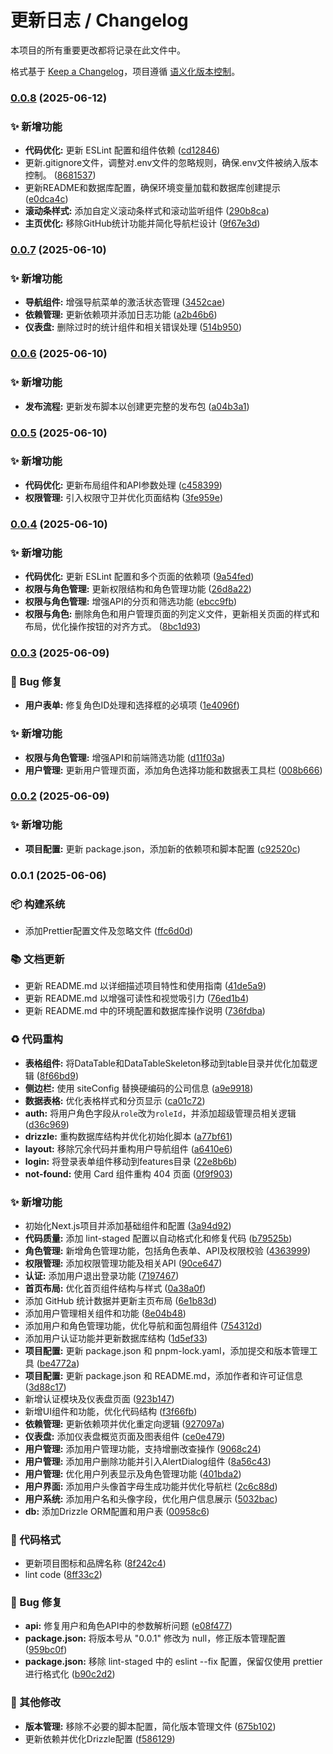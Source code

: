 # 更新日志 / Changelog

本项目的所有重要更改都将记录在此文件中。

格式基于 [Keep a Changelog](https://keepachangelog.com/zh-CN/1.0.0/)，项目遵循 [语义化版本控制](https://semver.org/lang/zh-CN/)。

### [0.0.8](https://github.com/guizimo/n-admin/compare/v0.0.7...v0.0.8) (2025-06-12)


### ✨ 新增功能

* **代码优化:** 更新 ESLint 配置和组件依赖 ([cd12846](https://github.com/guizimo/n-admin/commit/cd128465656a7491c40320eea8bd66a73557c7b5))
* 更新.gitignore文件，调整对.env文件的忽略规则，确保.env文件被纳入版本控制。 ([8681537](https://github.com/guizimo/n-admin/commit/86815370dbf900b73a25d8aa5c175a807f6d544b))
* 更新README和数据库配置，确保环境变量加载和数据库创建提示 ([e0dca4c](https://github.com/guizimo/n-admin/commit/e0dca4c8a7fb1a3b98b89e902cf3723bf3ff29e0))
* **滚动条样式:** 添加自定义滚动条样式和滚动监听组件 ([290b8ca](https://github.com/guizimo/n-admin/commit/290b8ca0c272c80f532108e33099974e51893b05))
* **主页优化:** 移除GitHub统计功能并简化导航栏设计 ([9f67e3d](https://github.com/guizimo/n-admin/commit/9f67e3dd800b7cf22edffc912efdd8d7df04d001))

### [0.0.7](https://github.com/guizimo/n-admin/compare/v0.0.6...v0.0.7) (2025-06-10)


### ✨ 新增功能

* **导航组件:** 增强导航菜单的激活状态管理 ([3452cae](https://github.com/guizimo/n-admin/commit/3452cae67f749a0da9b7c13b7ccb2f738f51c242))
* **依赖管理:** 更新依赖项并添加日志功能 ([a2b46b6](https://github.com/guizimo/n-admin/commit/a2b46b64fa5f936f1a3d6a2cbc07370b6afce084))
* **仪表盘:** 删除过时的统计组件和相关错误处理 ([514b950](https://github.com/guizimo/n-admin/commit/514b950c527447c8b7f03211f76d742c2f79c93f))

### [0.0.6](https://github.com/guizimo/n-admin/compare/v0.0.5...v0.0.6) (2025-06-10)


### ✨ 新增功能

* **发布流程:** 更新发布脚本以创建更完整的发布包 ([a04b3a1](https://github.com/guizimo/n-admin/commit/a04b3a1ec592669935ccd59ca4d53cbb449d28bf))

### [0.0.5](https://github.com/guizimo/n-admin/compare/v0.0.4...v0.0.5) (2025-06-10)


### ✨ 新增功能

* **代码优化:** 更新布局组件和API参数处理 ([c458399](https://github.com/guizimo/n-admin/commit/c4583996f7c3367d1b097ee3660e75eff106aa43))
* **权限管理:** 引入权限守卫并优化页面结构 ([3fe959e](https://github.com/guizimo/n-admin/commit/3fe959e25d73c42e21273d4b375efb1bcbc47fc3))

### [0.0.4](https://github.com/guizimo/n-admin/compare/v0.0.3...v0.0.4) (2025-06-10)


### ✨ 新增功能

* **代码优化:** 更新 ESLint 配置和多个页面的依赖项 ([9a54fed](https://github.com/guizimo/n-admin/commit/9a54fed3dce291036b74bca7ee36fff1f38e8c3a))
* **权限与角色管理:** 更新权限结构和角色管理功能 ([26d8a22](https://github.com/guizimo/n-admin/commit/26d8a2270ba3eb87d689886ece5dc3920ec085df))
* **权限与角色管理:** 增强API的分页和筛选功能 ([ebcc9fb](https://github.com/guizimo/n-admin/commit/ebcc9fbfb4d7304894080c41ce945502ff744ffd))
* **权限与角色:** 删除角色和用户管理页面的列定义文件，更新相关页面的样式和布局，优化操作按钮的对齐方式。 ([8bc1d93](https://github.com/guizimo/n-admin/commit/8bc1d937ab2f9b29bb0748177c78d84d334dff85))

### [0.0.3](https://github.com/guizimo/n-admin/compare/v0.0.2...v0.0.3) (2025-06-09)


### 🐛 Bug 修复

* **用户表单:** 修复角色ID处理和选择框的必填项 ([1e4096f](https://github.com/guizimo/n-admin/commit/1e4096f52458ec5a41936829ac24b8c2cddbf815))


### ✨ 新增功能

* **权限与角色管理:** 增强API和前端筛选功能 ([d11f03a](https://github.com/guizimo/n-admin/commit/d11f03ae527f415c70ff60def373f8108f08a945))
* **用户管理:** 更新用户管理页面，添加角色选择功能和数据表工具栏 ([008b666](https://github.com/guizimo/n-admin/commit/008b66620c538668dd45e51c7eefc87a9469ec93))

### [0.0.2](https://github.com/guizimo/n-admin/compare/v0.0.1...v0.0.2) (2025-06-09)


### ✨ 新增功能

* **项目配置:** 更新 package.json，添加新的依赖项和脚本配置 ([c92520c](https://github.com/guizimo/n-admin/commit/c92520c59d6a900bf5a7e9940c853b29601fb833))

### 0.0.1 (2025-06-06)


### 📦 构建系统

* 添加Prettier配置文件及忽略文件 ([ffc6d0d](https://github.com/guizimo/n-admin/commit/ffc6d0d6d4580620a3d1c7bf01b7085d74d39b4a))


### 📚 文档更新

* 更新 README.md 以详细描述项目特性和使用指南 ([41de5a9](https://github.com/guizimo/n-admin/commit/41de5a994d21497c54e734d8176b905a1634bd2e))
* 更新 README.md 以增强可读性和视觉吸引力 ([76ed1b4](https://github.com/guizimo/n-admin/commit/76ed1b4a3d940635da36be15c6b1d380cb4d441b))
* 更新 README.md 中的环境配置和数据库操作说明 ([736fdba](https://github.com/guizimo/n-admin/commit/736fdba24d3546c276f63ee88a100659851ec9a1))


### ♻️ 代码重构

* **表格组件:** 将DataTable和DataTableSkeleton移动到table目录并优化加载逻辑 ([8f66bd9](https://github.com/guizimo/n-admin/commit/8f66bd9180bbf3bcaea595e8dab2ef8ccb274e58))
* **侧边栏:** 使用 siteConfig 替换硬编码的公司信息 ([a9e9918](https://github.com/guizimo/n-admin/commit/a9e991880e3cd1c2f272edce02881304cea7285b))
* **数据表格:** 优化表格样式和分页显示 ([ca01c72](https://github.com/guizimo/n-admin/commit/ca01c72edfba55f8e98abca68b8bf026aeffa0d5))
* **auth:** 将用户角色字段从`role`改为`roleId`，并添加超级管理员相关逻辑 ([d36c969](https://github.com/guizimo/n-admin/commit/d36c969af236dcce170e606469e96fb2943b9cc1))
* **drizzle:** 重构数据库结构并优化初始化脚本 ([a77bf61](https://github.com/guizimo/n-admin/commit/a77bf61705d629aa1543cb0942c89376be20e707))
* **layout:** 移除冗余代码并重构用户导航组件 ([a6410e6](https://github.com/guizimo/n-admin/commit/a6410e66fefe31a8e9cec28a24d4a706391aa975))
* **login:** 将登录表单组件移动到features目录 ([22e8b6b](https://github.com/guizimo/n-admin/commit/22e8b6b65a709160cb8c64be33a725e919985973))
* **not-found:** 使用 Card 组件重构 404 页面 ([0f9f903](https://github.com/guizimo/n-admin/commit/0f9f90375314eb2c62d7259e0c950ea86c86b8cb))


### ✨ 新增功能

* 初始化Next.js项目并添加基础组件和配置 ([3a94d92](https://github.com/guizimo/n-admin/commit/3a94d923e810fd2f32c61d65982342a21a9d5cf8))
* **代码质量:** 添加 lint-staged 配置以自动格式化和修复代码 ([b79525b](https://github.com/guizimo/n-admin/commit/b79525b6207e91665a7b749f32acec3c3372a3f2))
* **角色管理:** 新增角色管理功能，包括角色表单、API及权限校验 ([4363999](https://github.com/guizimo/n-admin/commit/4363999f5f4a5ec964f8594fff29deaf3a39a8a1))
* **权限管理:** 添加权限管理功能及相关API ([90ce647](https://github.com/guizimo/n-admin/commit/90ce64774ebeb8c234bc8d45df07c80eab60443c))
* **认证:** 添加用户退出登录功能 ([7197467](https://github.com/guizimo/n-admin/commit/7197467e141ef60f196d3ccf4a3d996ba4bab3f0))
* **首页布局:** 优化首页组件结构与样式 ([0a38a0f](https://github.com/guizimo/n-admin/commit/0a38a0fe4c96acef160d77f8f46b9edcf63dce31))
* 添加 GitHub 统计数据并更新主页布局 ([6e1b83d](https://github.com/guizimo/n-admin/commit/6e1b83db09c54cf2550b4a9ad87508449dd61cc3))
* 添加用户管理相关组件和功能 ([8e04b48](https://github.com/guizimo/n-admin/commit/8e04b4878937fd3fdcd895ca044a1d69798e1c6b))
* 添加用户和角色管理功能，优化导航和面包屑组件 ([754312d](https://github.com/guizimo/n-admin/commit/754312d00f84ed7d2904bcbc5255712284916642))
* 添加用户认证功能并更新数据库结构 ([1d5ef33](https://github.com/guizimo/n-admin/commit/1d5ef335dedb48224a920d7ae73b19fba8b73bbb))
* **项目配置:** 更新 package.json 和 pnpm-lock.yaml，添加提交和版本管理工具 ([be4772a](https://github.com/guizimo/n-admin/commit/be4772ad907bcf71637da3c06a72f6364deb4a79))
* **项目配置:** 更新 package.json 和 README.md，添加作者和许可证信息 ([3d88c17](https://github.com/guizimo/n-admin/commit/3d88c175b65e0b3d1e33b1659db9072e560aba60))
* 新增认证模块及仪表盘页面 ([923b147](https://github.com/guizimo/n-admin/commit/923b147de9256dade3a12f88ccdebf78a280e682))
* 新增UI组件和功能，优化代码结构 ([f3f66fb](https://github.com/guizimo/n-admin/commit/f3f66fb9650aa25bc8914b86cec17a73d11df55f))
* **依赖管理:** 更新依赖项并优化重定向逻辑 ([927097a](https://github.com/guizimo/n-admin/commit/927097a39681bdbfd018959840b33901284851ae))
* **仪表盘:** 添加仪表盘概览页面及图表组件 ([ce0e479](https://github.com/guizimo/n-admin/commit/ce0e47980452fa5ab94fc1d2244f122065406fa1))
* **用户管理:** 添加用户管理功能，支持增删改查操作 ([9068c24](https://github.com/guizimo/n-admin/commit/9068c248781aea3ceda5d9952810f9232763d263))
* **用户管理:** 添加用户删除功能并引入AlertDialog组件 ([8a56c43](https://github.com/guizimo/n-admin/commit/8a56c433f5007121b161acc2a1884d705f24a09f))
* **用户管理:** 优化用户列表显示及角色管理功能 ([401bda2](https://github.com/guizimo/n-admin/commit/401bda2d0167e50c280371198f5d51bd2a926398))
* **用户界面:** 添加用户头像首字母生成功能并优化导航栏 ([2c6c88d](https://github.com/guizimo/n-admin/commit/2c6c88dc25a7480ec0f68c31f435046860c7f693))
* **用户系统:** 添加用户名和头像字段，优化用户信息展示 ([5032bac](https://github.com/guizimo/n-admin/commit/5032bac1775122391cfd41b501a02f307d0f8dd5))
* **db:** 添加Drizzle ORM配置和用户表 ([00958c6](https://github.com/guizimo/n-admin/commit/00958c69af6d6aba97a2516f7055ed657f159a49))


### 💄 代码格式

* 更新项目图标和品牌名称 ([8f242c4](https://github.com/guizimo/n-admin/commit/8f242c48763fb5a01566c0b0f967e44b297793ee))
* lint code ([8ff33c2](https://github.com/guizimo/n-admin/commit/8ff33c2a9f89088541abf5df11acb8fa4ba14f46))


### 🐛 Bug 修复

* **api:** 修复用户和角色API中的参数解析问题 ([e08f477](https://github.com/guizimo/n-admin/commit/e08f477711eb187e357eef1772253fa6e1e5f947))
* **package.json:** 将版本号从 "0.0.1" 修改为 null，修正版本管理配置 ([959bc0f](https://github.com/guizimo/n-admin/commit/959bc0f165b00d6231bf8cf82696e7b7ada7cf5f))
* **package.json:** 移除 lint-staged 中的 eslint --fix 配置，保留仅使用 prettier 进行格式化 ([b90c2d2](https://github.com/guizimo/n-admin/commit/b90c2d218761bb986bb22a513f7dc3a08ff73202))


### 🔨 其他修改

* **版本管理:** 移除不必要的脚本配置，简化版本管理文件 ([675b102](https://github.com/guizimo/n-admin/commit/675b102ecbcb2100a3ec63a3eacf8e54fed05eef))
* 更新依赖并优化Drizzle配置 ([f586129](https://github.com/guizimo/n-admin/commit/f586129aec29a847985436945742b414a0ed098e))
